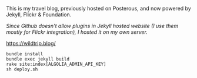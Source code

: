 This is my travel blog, previously hosted on Posterous, and now powered by Jekyll, Flickr & Foundation.

*Since Github doesn't allow plugins in Jekyll hosted website (I use them mostly for Flickr integration), I hosted it on my own server.*

https://wildtrip.blog/

````
bundle install
bundle exec jekyll build
rake site:index[ALGOLIA_ADMIN_API_KEY]
sh deploy.sh
````
